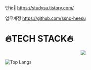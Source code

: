 안늉🐣
https://studysu.tistory.com/

업무계정
https://github.com/ssnc-heesu

<h1>🔥TECH STACK🔥</h1>
<div align="center">
   <img src="https://img.shields.io/badge/html5-%23E34F26.svg?style=for-the-badge&logo=html5&logoColor=white">
</div>

![Top Langs](https://github-readme-stats.vercel.app/api/top-langs/?username=kim-heesu&layout=compact&hide=csharp)
